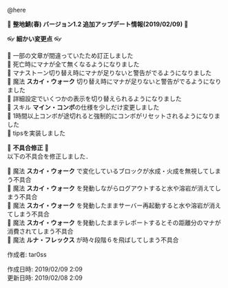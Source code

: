 @here 

:cherry_blossom:  **__整地鯖(春) バージョン1.2 追加アップデート情報(2019/02/09)__** :cherry_blossom:  



:eyeglasses: **__細かい変更点__** :eyeglasses:    

:diamond_shape_with_a_dot_inside: 一部の文章が間違っていたため訂正しました  
:diamond_shape_with_a_dot_inside: 死亡時にマナが全て無くなるようになりました  
:diamond_shape_with_a_dot_inside: マナストーン切り替え時にマナが足りないと警告がでるようになりました  
:diamond_shape_with_a_dot_inside: 魔法 **スカイ・ウォーク** 切り替え時にマナが足りないと警告がでるようになりました   
:diamond_shape_with_a_dot_inside: 詳細設定でいくつかの表示を切り替えられるようになりました  
:diamond_shape_with_a_dot_inside: スキル **マイン・コンボ**の仕様を少しだけ変更しました  
:diamond_shape_with_a_dot_inside: 1時間以上コンボが途切れると強制的にコンボがリセットされるようになりました  
:diamond_shape_with_a_dot_inside: tipsを実装しました  


:bow: **__不具合修正__** :bow:   
以下の不具合を修正しました．  

:diamond_shape_with_a_dot_inside: 魔法 **スカイ・ウォーク** で変化しているブロックが水成・火成を無視してしまう不具合  
:diamond_shape_with_a_dot_inside: 魔法 **スカイ・ウォーク** を発動しながらログアウトすると水や溶岩が消えてしまう不具合  
:diamond_shape_with_a_dot_inside: 魔法 **スカイ・ウォーク** を発動したままサーバー再起動すると水や溶岩が消えてしまう不具合  
:diamond_shape_with_a_dot_inside: 魔法 **スカイ・ウォーク** を発動したままテレポートするとその距離分のマナが消費されてしまう不具合  
:diamond_shape_with_a_dot_inside: 魔法 **ルナ・フレックス** が時々段階６を飛ばしてしまう不具合  



作成者: tar0ss  

作成日時: 2019/02/09 2:09  
更新日時: 2019/02/08 2:09
